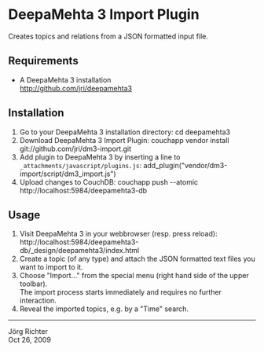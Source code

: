 
DeepaMehta 3 Import Plugin
==========================

Creates topics and relations from a JSON formatted input file.


Requirements
------------

* A DeepaMehta 3 installation  
  <http://github.com/jri/deepamehta3>


Installation
------------

1.  Go to your DeepaMehta 3 installation directory:
        cd deepamehta3
2.  Download DeepaMehta 3 Import Plugin:
        couchapp vendor install git://github.com/jri/dm3-import.git
3.  Add plugin to DeepaMehta 3 by inserting a line to `_attachments/javascript/plugins.js`:
        add_plugin("vendor/dm3-import/script/dm3_import.js")
4.  Upload changes to CouchDB:
        couchapp push --atomic http://localhost:5984/deepamehta3-db


Usage
-----

1.  Visit DeepaMehta 3 in your webbrowser (resp. press reload):
        http://localhost:5984/deepamehta3-db/_design/deepamehta3/index.html
2.  Create a topic (of any type) and attach the JSON formatted text files you want to import to it.
3.  Choose "Import..." from the special menu (right hand side of the upper toolbar).  
    The import process starts immediately and requires no further interaction.
4.  Reveal the imported topics, e.g. by a "Time" search.



------------
Jörg Richter  
Oct 26, 2009
